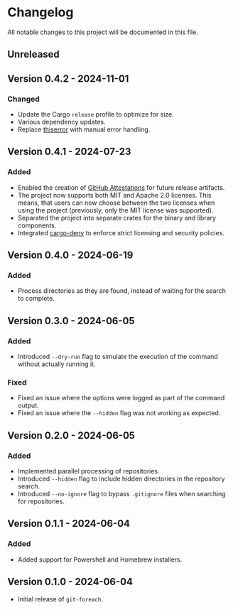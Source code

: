 # Changelog

All notable changes to this project will be documented in this file.

## Unreleased

## Version 0.4.2 - 2024-11-01

### Changed

- Update the Cargo `release` profile to optimize for size.
- Various dependency updates.
- Replace [thiserror](https://docs.rs/thiserror/latest/thiserror/) with manual error handling.

## Version 0.4.1 - 2024-07-23

### Added

- Enabled the creation
  of [GitHub Attestations](https://github.blog/changelog/2024-06-25-artifact-attestations-is-generally-available/) for
  future release artifacts.
- The project now supports both MIT and Apache 2.0 licenses. This means, that users can now choose between the two
  licenses when using the project (previously, only the MIT license was supported).
- Separated the project into separate crates for the binary and library components.
- Integrated [cargo-deny](https://www.github.com/EmbarkStudios/cargo-deny) to enforce strict licensing and security
  policies.

## Version 0.4.0 - 2024-06-19

### Added

- Process directories as they are found, instead of waiting for the search to complete.

## Version 0.3.0 - 2024-06-05

### Added

- Introduced `--dry-run` flag to simulate the execution of the command without actually running it.

### Fixed

- Fixed an issue where the options were logged as part of the command output.
- Fixed an issue where the `--hidden` flag was not working as expected.

## Version 0.2.0 - 2024-06-05

### Added

- Implemented parallel processing of repositories.
- Introduced `--hidden` flag to include hidden directories in the repository search.
- Introduced `--no-ignore` flag to bypass `.gitignore` files when searching for repositories.

## Version 0.1.1 - 2024-06-04

### Added

- Added support for Powershell and Homebrew installers.

## Version 0.1.0 - 2024-06-04

- Initial release of `git-foreach`.
